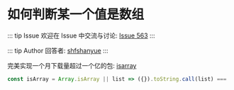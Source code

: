 # 如何判断某一个值是数组



::: tip Issue 
 欢迎在 Issue 中交流与讨论: [Issue 563](https://github.com/shfshanyue/Daily-Question/issues/563) 
:::

::: tip Author 
回答者: [shfshanyue](https://github.com/shfshanyue) 
:::

完美实现一个月下载量超过一个亿的包: [isarray](https://npm.devtool.tech/isarray)

``` js
const isArray = Array.isArray || list => ({}).toString.call(list) === '[object Array]'
```